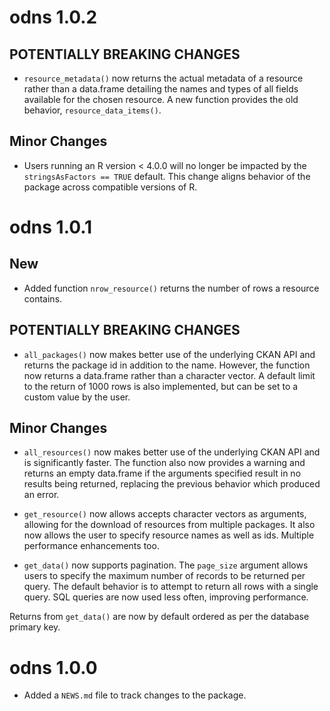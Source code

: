 # odns 1.0.2

## POTENTIALLY BREAKING CHANGES
* `resource_metadata()` now returns the actual metadata of a resource rather
than a data.frame detailing the names and types of all fields available for the
chosen resource. A new function provides the old behavior, 
`resource_data_items()`.

## Minor Changes
* Users running an R version < 4.0.0 will no longer be impacted by the  
`stringsAsFactors == TRUE` default. This change aligns behavior of the package 
across compatible versions of R.

# odns 1.0.1

## New
* Added function `nrow_resource()` returns the number of rows a resource 
contains.

## POTENTIALLY BREAKING CHANGES
* `all_packages()` now makes better use of the underlying CKAN API and returns
the package id in addition to the name. However, the function now returns a 
data.frame rather than a character vector. A default limit to the return of 1000
rows is also implemented, but can be set to a custom value by the user.

## Minor Changes
* `all_resources()` now makes better use of the underlying CKAN API and is
significantly faster. The function also now provides a warning and returns an
empty data.frame if the arguments specified result in no results being returned,
replacing the previous behavior which produced an error.

* `get_resource()` now allows accepts character vectors as arguments, allowing
for the download of resources from multiple packages. It also now allows the
user to specify resource names as well as ids. Multiple performance enhancements
too.

* `get_data()` now supports pagination. The `page_size` argument allows users to
specify the maximum number of records to be returned per query. The default 
behavior is to attempt to return all rows with a single query. SQL queries are
now used less often, improving performance.

Returns from `get_data()` are now by default ordered as per the database primary
key.

# odns 1.0.0

* Added a `NEWS.md` file to track changes to the package.
